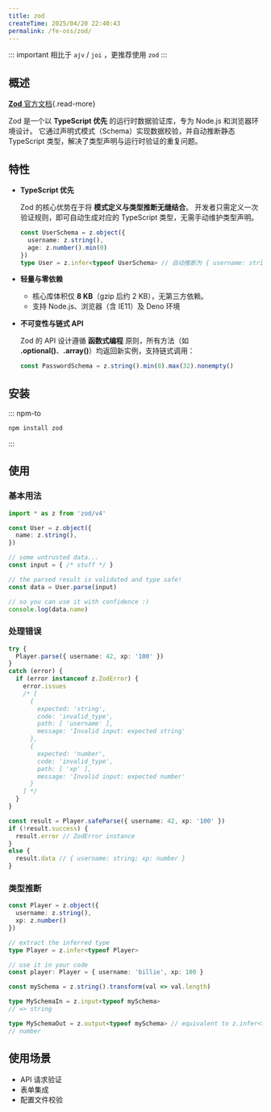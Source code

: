 ```yaml
---
title: zod
createTime: 2025/04/20 22:40:43
permalink: /fe-oss/zod/
---
```


<Badge text="NodeJs" /> <Badge text="Browser" /> <Badge text="Bun" />

<RepoCard repo="colinhacks/zod" />

::: important 相比于 `ajv` / `joi` ，更推荐使用 `zod`
:::

## 概述

[**Zod** 官方文档](https://zod.dev){.read-more}

Zod 是一个以 **TypeScript 优先** 的运行时数据验证库，专为 Node.js 和浏览器环境设计。
它通过声明式模式（Schema）实现数据校验，并自动推断静态 TypeScript 类型，解决了类型声明与运行时验证的重复问题。

## 特性

- **TypeScript 优先**

  Zod 的核心优势在于将 **模式定义与类型推断无缝结合**。
  开发者只需定义一次验证规则，即可自动生成对应的 TypeScript 类型，无需手动维护类型声明。

  ```ts
  const UserSchema = z.object({
    username: z.string(),
    age: z.number().min(0)
  })
  type User = z.infer<typeof UserSchema> // 自动推断为 { username: string; age: number }
  ```

- **轻量与零依赖**

  - 核心库体积仅 **8 KB**（gzip 后约 2 KB），无第三方依赖。
  - 支持 Node.js、浏览器（含 IE11）及 Deno 环境

- **不可变性与链式 API**

  Zod 的 API 设计遵循 **函数式编程** 原则，所有方法（如 **.optional()**、**.array()**）均返回新实例，支持链式调用：

  ```ts
  const PasswordSchema = z.string().min(8).max(32).nonempty()
  ```

## 安装

::: npm-to

```sh
npm install zod
```

:::

## 使用

### 基本用法

```ts
import * as z from 'zod/v4'

const User = z.object({
  name: z.string(),
})

// some untrusted data...
const input = { /* stuff */ }

// the parsed result is validated and type safe!
const data = User.parse(input)

// so you can use it with confidence :)
console.log(data.name)
```

### 处理错误

```ts
try {
  Player.parse({ username: 42, xp: '100' })
}
catch (error) {
  if (error instanceof z.ZodError) {
    error.issues
    /* [
      {
        expected: 'string',
        code: 'invalid_type',
        path: [ 'username' ],
        message: 'Invalid input: expected string'
      },
      {
        expected: 'number',
        code: 'invalid_type',
        path: [ 'xp' ],
        message: 'Invalid input: expected number'
      }
    ] */
  }
}
```

```ts
const result = Player.safeParse({ username: 42, xp: '100' })
if (!result.success) {
  result.error // ZodError instance
}
else {
  result.data // { username: string; xp: number }
}
```

### 类型推断

```ts
const Player = z.object({
  username: z.string(),
  xp: z.number()
})

// extract the inferred type
type Player = z.infer<typeof Player>

// use it in your code
const player: Player = { username: 'billie', xp: 100 }
```

```ts
const mySchema = z.string().transform(val => val.length)

type MySchemaIn = z.input<typeof mySchema>
// => string

type MySchemaOut = z.output<typeof mySchema> // equivalent to z.infer<typeof mySchema>
// number
```

## 使用场景

- API 请求验证
- 表单集成
- 配置文件校验
